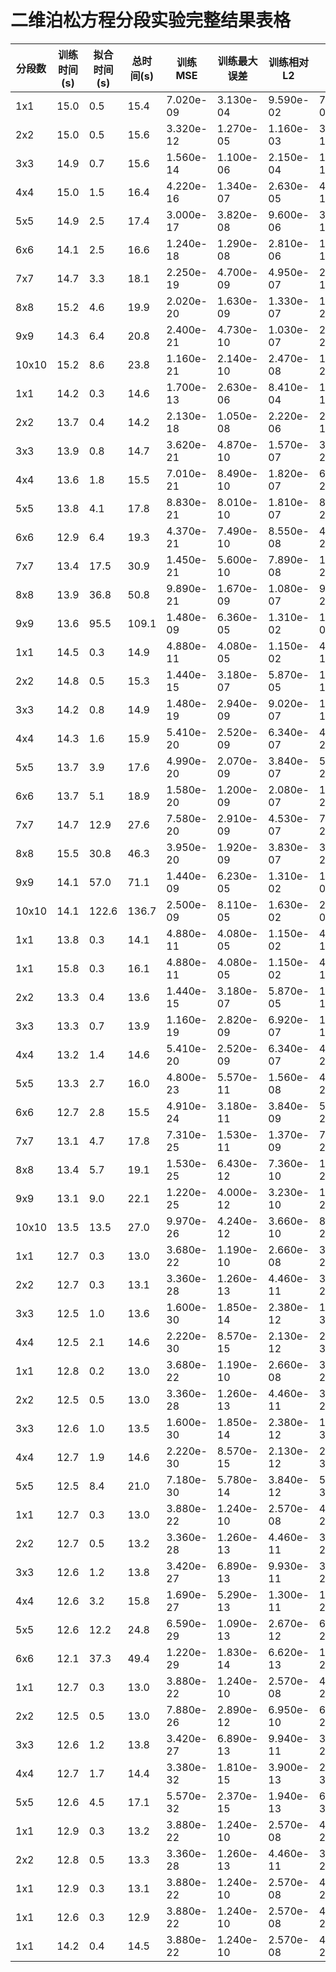 # 二维泊松方程分段实验完整结果表格

| 分段数 | 训练时间(s) | 拟合时间(s) | 总时间(s) | 训练MSE | 训练最大误差 | 训练相对L2 | 测试MSE | 测试最大误差 | 测试相对L2 |
|--------|-------------|-------------|-----------|---------|-------------|-----------|---------|-------------|----------|
| 1x1 | 15.0 | 0.5 | 15.4 | 7.020e-09 | 3.130e-04 | 9.590e-02 | 7.130e-09 | 2.880e-04 | 3.140e-02 |
| 2x2 | 15.0 | 0.5 | 15.6 | 3.320e-12 | 1.270e-05 | 1.160e-03 | 3.650e-12 | 1.220e-05 | 6.200e-04 |
| 3x3 | 14.9 | 0.7 | 15.6 | 1.560e-14 | 1.100e-06 | 2.150e-04 | 1.520e-14 | 8.390e-07 | 4.350e-05 |
| 4x4 | 15.0 | 1.5 | 16.4 | 4.220e-16 | 1.340e-07 | 2.630e-05 | 4.260e-16 | 1.190e-07 | 7.880e-06 |
| 5x5 | 14.9 | 2.5 | 17.4 | 3.000e-17 | 3.820e-08 | 9.600e-06 | 3.040e-17 | 3.390e-08 | 2.380e-06 |
| 6x6 | 14.1 | 2.5 | 16.6 | 1.240e-18 | 1.290e-08 | 2.810e-06 | 1.140e-18 | 9.290e-09 | 5.190e-07 |
| 7x7 | 14.7 | 3.3 | 18.1 | 2.250e-19 | 4.700e-09 | 4.950e-07 | 2.400e-19 | 4.080e-09 | 1.820e-07 |
| 8x8 | 15.2 | 4.6 | 19.9 | 2.020e-20 | 1.630e-09 | 1.330e-07 | 1.950e-20 | 1.350e-09 | 3.890e-08 |
| 9x9 | 14.3 | 6.4 | 20.8 | 2.400e-21 | 4.730e-10 | 1.030e-07 | 2.740e-21 | 4.000e-10 | 2.110e-08 |
| 10x10 | 15.2 | 8.6 | 23.8 | 1.160e-21 | 2.140e-10 | 2.470e-08 | 1.250e-21 | 2.330e-10 | 6.820e-09 |
| 1x1 | 14.2 | 0.3 | 14.6 | 1.700e-13 | 2.630e-06 | 8.410e-04 | 1.700e-13 | 2.260e-06 | 1.550e-04 |
| 2x2 | 13.7 | 0.4 | 14.2 | 2.130e-18 | 1.050e-08 | 2.220e-06 | 2.240e-18 | 1.040e-08 | 6.590e-07 |
| 3x3 | 13.9 | 0.8 | 14.7 | 3.620e-21 | 4.870e-10 | 1.570e-07 | 3.530e-21 | 4.030e-10 | 2.700e-08 |
| 4x4 | 13.6 | 1.8 | 15.5 | 7.010e-21 | 8.490e-10 | 1.820e-07 | 6.950e-21 | 6.460e-10 | 3.050e-08 |
| 5x5 | 13.8 | 4.1 | 17.8 | 8.830e-21 | 8.010e-10 | 1.810e-07 | 8.450e-21 | 6.600e-10 | 3.500e-08 |
| 6x6 | 12.9 | 6.4 | 19.3 | 4.370e-21 | 7.490e-10 | 8.550e-08 | 4.400e-21 | 5.520e-10 | 2.210e-08 |
| 7x7 | 13.4 | 17.5 | 30.9 | 1.450e-21 | 5.600e-10 | 7.890e-08 | 1.410e-21 | 4.330e-10 | 1.550e-08 |
| 8x8 | 13.9 | 36.8 | 50.8 | 9.890e-21 | 1.670e-09 | 1.080e-07 | 9.780e-21 | 1.080e-09 | 2.540e-08 |
| 9x9 | 13.6 | 95.5 | 109.1 | 1.480e-09 | 6.360e-05 | 1.310e-02 | 1.450e-09 | 6.390e-05 | 4.190e-03 |
| 1x1 | 14.5 | 0.3 | 14.9 | 4.880e-11 | 4.080e-05 | 1.150e-02 | 4.790e-11 | 3.440e-05 | 2.960e-03 |
| 2x2 | 14.8 | 0.5 | 15.3 | 1.440e-15 | 3.180e-07 | 5.870e-05 | 1.490e-15 | 2.900e-07 | 1.590e-05 |
| 3x3 | 14.2 | 0.8 | 14.9 | 1.480e-19 | 2.940e-09 | 9.020e-07 | 1.410e-19 | 2.340e-09 | 1.510e-07 |
| 4x4 | 14.3 | 1.6 | 15.9 | 5.410e-20 | 2.520e-09 | 6.340e-07 | 4.890e-20 | 1.960e-09 | 7.870e-08 |
| 5x5 | 13.7 | 3.9 | 17.6 | 4.990e-20 | 2.070e-09 | 3.840e-07 | 5.040e-20 | 1.820e-09 | 7.680e-08 |
| 6x6 | 13.7 | 5.1 | 18.9 | 1.580e-20 | 1.200e-09 | 2.080e-07 | 1.600e-20 | 1.160e-09 | 4.230e-08 |
| 7x7 | 14.7 | 12.9 | 27.6 | 7.580e-20 | 2.910e-09 | 4.530e-07 | 7.340e-20 | 2.340e-09 | 9.920e-08 |
| 8x8 | 15.5 | 30.8 | 46.3 | 3.950e-20 | 1.920e-09 | 3.830e-07 | 3.920e-20 | 1.910e-09 | 5.280e-08 |
| 9x9 | 14.1 | 57.0 | 71.1 | 1.440e-09 | 6.230e-05 | 1.310e-02 | 1.410e-09 | 6.260e-05 | 4.160e-03 |
| 10x10 | 14.1 | 122.6 | 136.7 | 2.500e-09 | 8.110e-05 | 1.630e-02 | 2.480e-09 | 8.100e-05 | 5.350e-03 |
| 1x1 | 13.8 | 0.3 | 14.1 | 4.880e-11 | 4.080e-05 | 1.150e-02 | 4.790e-11 | 3.440e-05 | 2.960e-03 |
| 1x1 | 15.8 | 0.3 | 16.1 | 4.880e-11 | 4.080e-05 | 1.150e-02 | 4.790e-11 | 3.440e-05 | 2.960e-03 |
| 2x2 | 13.3 | 0.4 | 13.6 | 1.440e-15 | 3.180e-07 | 5.870e-05 | 1.490e-15 | 2.900e-07 | 1.590e-05 |
| 3x3 | 13.3 | 0.7 | 13.9 | 1.160e-19 | 2.820e-09 | 6.920e-07 | 1.140e-19 | 2.360e-09 | 1.190e-07 |
| 4x4 | 13.2 | 1.4 | 14.6 | 5.410e-20 | 2.520e-09 | 6.340e-07 | 4.890e-20 | 1.960e-09 | 7.870e-08 |
| 5x5 | 13.3 | 2.7 | 16.0 | 4.800e-23 | 5.570e-11 | 1.560e-08 | 4.990e-23 | 5.350e-11 | 3.030e-09 |
| 6x6 | 12.7 | 2.8 | 15.5 | 4.910e-24 | 3.180e-11 | 3.840e-09 | 5.170e-24 | 2.730e-11 | 7.850e-10 |
| 7x7 | 13.1 | 4.7 | 17.8 | 7.310e-25 | 1.530e-11 | 1.370e-09 | 7.690e-25 | 1.220e-11 | 2.060e-10 |
| 8x8 | 13.4 | 5.7 | 19.1 | 1.530e-25 | 6.430e-12 | 7.360e-10 | 1.690e-25 | 5.900e-12 | 1.000e-10 |
| 9x9 | 13.1 | 9.0 | 22.1 | 1.220e-25 | 4.000e-12 | 3.230e-10 | 1.170e-25 | 3.850e-12 | 6.700e-11 |
| 10x10 | 13.5 | 13.5 | 27.0 | 9.970e-26 | 4.240e-12 | 3.660e-10 | 8.960e-26 | 3.100e-12 | 7.920e-11 |
| 1x1 | 12.7 | 0.3 | 13.0 | 3.680e-22 | 1.190e-10 | 2.660e-08 | 3.910e-22 | 1.180e-10 | 7.400e-09 |
| 2x2 | 12.7 | 0.3 | 13.1 | 3.360e-28 | 1.260e-13 | 4.460e-11 | 3.310e-28 | 1.000e-13 | 7.510e-12 |
| 3x3 | 12.5 | 1.0 | 13.6 | 1.600e-30 | 1.850e-14 | 2.380e-12 | 1.470e-30 | 1.170e-14 | 4.660e-13 |
| 4x4 | 12.5 | 2.1 | 14.6 | 2.220e-30 | 8.570e-15 | 2.130e-12 | 2.430e-30 | 8.340e-15 | 3.070e-13 |
| 1x1 | 12.8 | 0.2 | 13.0 | 3.680e-22 | 1.190e-10 | 2.660e-08 | 3.910e-22 | 1.180e-10 | 7.400e-09 |
| 2x2 | 12.5 | 0.5 | 13.0 | 3.360e-28 | 1.260e-13 | 4.460e-11 | 3.310e-28 | 1.000e-13 | 7.510e-12 |
| 3x3 | 12.6 | 1.0 | 13.5 | 1.600e-30 | 1.850e-14 | 2.380e-12 | 1.470e-30 | 1.170e-14 | 4.660e-13 |
| 4x4 | 12.7 | 1.9 | 14.6 | 2.220e-30 | 8.570e-15 | 2.130e-12 | 2.430e-30 | 8.340e-15 | 3.070e-13 |
| 5x5 | 12.5 | 8.4 | 21.0 | 7.180e-30 | 5.780e-14 | 3.840e-12 | 5.760e-30 | 3.220e-14 | 8.790e-13 |
| 1x1 | 12.7 | 0.3 | 13.0 | 3.880e-22 | 1.240e-10 | 2.570e-08 | 4.140e-22 | 1.220e-10 | 7.520e-09 |
| 2x2 | 12.7 | 0.5 | 13.2 | 3.360e-28 | 1.260e-13 | 4.460e-11 | 3.310e-28 | 1.000e-13 | 7.510e-12 |
| 3x3 | 12.6 | 1.2 | 13.8 | 3.420e-27 | 6.890e-13 | 9.930e-11 | 3.610e-27 | 6.500e-13 | 2.160e-11 |
| 4x4 | 12.6 | 3.2 | 15.8 | 1.690e-27 | 5.290e-13 | 1.300e-11 | 1.650e-27 | 2.920e-13 | 4.900e-12 |
| 5x5 | 12.6 | 12.2 | 24.8 | 6.590e-29 | 1.090e-13 | 2.670e-12 | 6.010e-29 | 6.930e-14 | 8.520e-13 |
| 6x6 | 12.1 | 37.3 | 49.4 | 1.220e-29 | 1.830e-14 | 6.620e-13 | 1.300e-29 | 2.090e-14 | 2.900e-13 |
| 1x1 | 12.7 | 0.3 | 13.0 | 3.880e-22 | 1.240e-10 | 2.570e-08 | 4.140e-22 | 1.220e-10 | 7.520e-09 |
| 2x2 | 12.5 | 0.5 | 13.0 | 7.880e-26 | 2.890e-12 | 6.950e-10 | 6.970e-26 | 1.910e-12 | 1.020e-10 |
| 3x3 | 12.6 | 1.2 | 13.8 | 3.420e-27 | 6.890e-13 | 9.940e-11 | 3.610e-27 | 6.510e-13 | 2.160e-11 |
| 4x4 | 12.7 | 1.7 | 14.4 | 3.380e-32 | 1.810e-15 | 3.900e-13 | 2.990e-32 | 1.350e-15 | 6.110e-14 |
| 5x5 | 12.6 | 4.5 | 17.1 | 5.570e-32 | 2.370e-15 | 1.940e-13 | 6.110e-32 | 2.240e-15 | 6.430e-14 |
| 1x1 | 12.9 | 0.3 | 13.2 | 3.880e-22 | 1.240e-10 | 2.570e-08 | 4.140e-22 | 1.220e-10 | 7.520e-09 |
| 2x2 | 12.8 | 0.5 | 13.3 | 3.360e-28 | 1.260e-13 | 4.460e-11 | 3.310e-28 | 1.000e-13 | 7.510e-12 |
| 1x1 | 12.9 | 0.3 | 13.1 | 3.880e-22 | 1.240e-10 | 2.570e-08 | 4.140e-22 | 1.220e-10 | 7.520e-09 |
| 1x1 | 12.6 | 0.3 | 12.9 | 3.880e-22 | 1.240e-10 | 2.570e-08 | 4.140e-22 | 1.220e-10 | 7.520e-09 |
| 1x1 | 14.2 | 0.4 | 14.5 | 3.880e-22 | 1.240e-10 | 2.570e-08 | 4.140e-22 | 1.220e-10 | 7.520e-09 |
